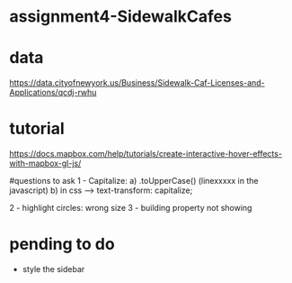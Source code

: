 # assignment4-SidewalkCafes
 
# data
https://data.cityofnewyork.us/Business/Sidewalk-Caf-Licenses-and-Applications/qcdj-rwhu

# tutorial
https://docs.mapbox.com/help/tutorials/create-interactive-hover-effects-with-mapbox-gl-js/


#questions to ask
1 - Capitalize:
a) .toUpperCase() (linexxxxx in the javascript)
b) in css --> text-transform: capitalize;

2 - highlight circles: wrong size
3 - building property not showing

# pending to do
- style the sidebar
